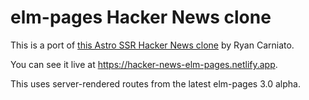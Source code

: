 # elm-pages Hacker News clone

This is a port of [this Astro SSR Hacker News clone](https://github.com/ryansolid/astro-solid-hackernews/) by Ryan Carniato.

You can see it live at <https://hacker-news-elm-pages.netlify.app>.

This uses server-rendered routes from the latest elm-pages 3.0 alpha.

